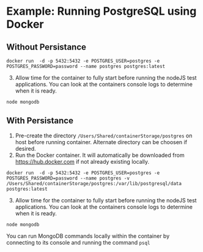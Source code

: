 # Example: Running PostgreSQL using Docker

## Without Persistance

```
docker run  -d -p 5432:5432 -e POSTGRES_USER=postgres -e POSTGRES_PASSWORD=password --name postgres postgres:latest
```

3) Allow time for the container to fully start before running the nodeJS test applications.  You can look at the containers console logs to determine when it is ready.

```
node mongodb
```

## With Persistance
1) Pre-create the directory `/Users/Shared/containerStorage/postgres` on host before running container.  Alternate directory can be choosen if desired.
2) Run the Docker container.  It will automatically be downloaded from https://hub.docker.com if not already existing locally.

```
docker run  -d -p 5432:5432 -e POSTGRES_USER=postgres -e POSTGRES_PASSWORD=password --name postgres -v /Users/Shared/containerStorage/postgres:/var/lib/postgresql/data postgres:latest
```

3) Allow time for the container to fully start before running the nodeJS test applications.  You can look at the containers console logs to determine when it is ready.

```
node mongodb
```

You can run MongoDB commands locally within the container by connecting to its console and running the command `psql`
